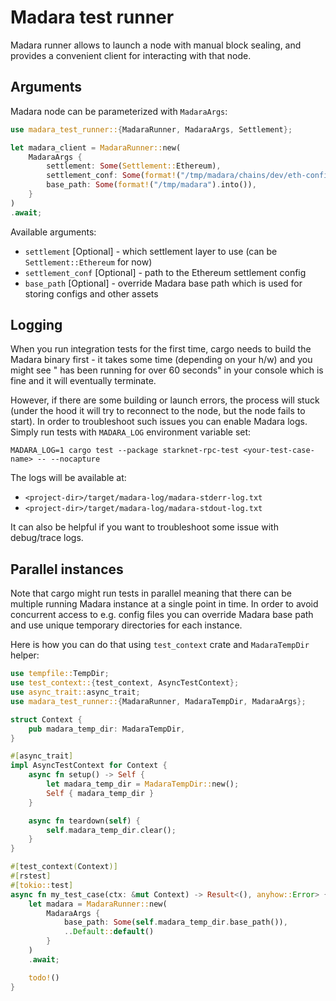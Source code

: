 # Madara test runner

Madara runner allows to launch a node with manual block sealing, and provides a
convenient client for interacting with that node.

## Arguments

Madara node can be parameterized with `MadaraArgs`:

```rust
use madara_test_runner::{MadaraRunner, MadaraArgs, Settlement};

let madara_client = MadaraRunner::new(
    MadaraArgs {
        settlement: Some(Settlement::Ethereum),
        settlement_conf: Some(format!("/tmp/madara/chains/dev/eth-config.json").into())
        base_path: Some(format!("/tmp/madara").into()),
    }
)
.await;
```

Available arguments:

- `settlement` [Optional] - which settlement layer to use (can be
  `Settlement::Ethereum` for now)
- `settlement_conf` [Optional] - path to the Ethereum settlement config
- `base_path` [Optional] - override Madara base path which is used for storing
  configs and other assets

## Logging

When you run integration tests for the first time, cargo needs to build the
Madara binary first - it takes some time (depending on your h/w) and you might
see "<your-test-case-name> has been running for over 60 seconds" in your console
which is fine and it will eventually terminate.

However, if there are some building or launch errors, the process will stuck
(under the hood it will try to reconnect to the node, but the node fails to
start). In order to troubleshoot such issues you can enable Madara logs. Simply
run tests with `MADARA_LOG` environment variable set:

```shell
MADARA_LOG=1 cargo test --package starknet-rpc-test <your-test-case-name> -- --nocapture
```

The logs will be available at:

- `<project-dir>/target/madara-log/madara-stderr-log.txt`
- `<project-dir>/target/madara-log/madara-stdout-log.txt`

It can also be helpful if you want to troubleshoot some issue with debug/trace
logs.

## Parallel instances

Note that cargo might run tests in parallel meaning that there can be multiple
running Madara instance at a single point in time. In order to avoid concurrent
access to e.g. config files you can override Madara base path and use unique
temporary directories for each instance.

Here is how you can do that using `test_context` crate and `MadaraTempDir`
helper:

```rust
use tempfile::TempDir;
use test_context::{test_context, AsyncTestContext};
use async_trait::async_trait;
use madara_test_runner::{MadaraRunner, MadaraTempDir, MadaraArgs};

struct Context {
    pub madara_temp_dir: MadaraTempDir,
}

#[async_trait]
impl AsyncTestContext for Context {
    async fn setup() -> Self {
        let madara_temp_dir = MadaraTempDir::new();
        Self { madara_temp_dir }
    }

    async fn teardown(self) {
        self.madara_temp_dir.clear();
    }
}

#[test_context(Context)]
#[rstest]
#[tokio::test]
async fn my_test_case(ctx: &mut Context) -> Result<(), anyhow::Error> {
    let madara = MadaraRunner::new(
        MadaraArgs {
            base_path: Some(self.madara_temp_dir.base_path()),
            ..Default::default()
        }
    )
    .await;

    todo!()
}
```
